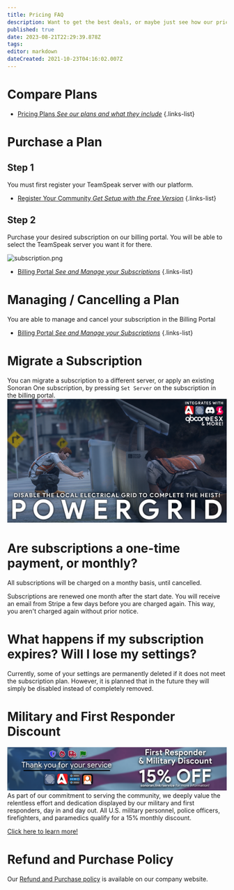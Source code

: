 ```yaml
---
title: Pricing FAQ
description: Want to get the best deals, or maybe just see how our prices work?
published: true
date: 2023-08-21T22:29:39.878Z
tags: 
editor: markdown
dateCreated: 2021-10-23T04:16:02.007Z
---
```


# Compare Plans

- [Pricing Plans *See our plans and what they include*](https://sonoranradio.com/#/pricing)
{.links-list}

# Purchase a Plan

## Step 1

You must first register your TeamSpeak server with our platform.

- [Register Your Community *Get Setup with the Free Version*](/tutorials/registering-your-community)
{.links-list}

## Step 2

Purchase your desired subscription on our billing portal. You will be able to select the TeamSpeak server you want it for there.

![subscription.png](https://i.imgur.com/rFH4iP8.png)

- [Billing Portal *See and Manage your Subscriptions*](https://sonoranradio.com/#/billing)
{.links-list}

# Managing / Cancelling a Plan

You are able to manage and cancel your subscription in the Billing Portal

- [Billing Portal *See and Manage your Subscriptions*](https://sonoranradio.com/#/billing)
{.links-list}

# Migrate a Subscription
You can migrate a subscription to a different server, or apply an existing Sonoran One subscription, by pressing `Set Server` on the subscription in the billing portal.
![image.png](/image.png)

# Are subscriptions a one-time payment, or monthly?

All subscriptions will be charged on a monthy basis, until cancelled.

Subscriptions are renewed one month after the start date. You will receive an email from Stripe a few days before you are charged again. This way, you aren't charged again without prior notice.

# What happens if my subscription expires? Will I lose my settings?

Currently, some of your settings are permanently deleted if it does not meet the subscription plan. However, it is planned that in the future they will simply be disabled instead of completely removed.

# Military and First Responder Discount
![bannerbase.png](/bannerbase.png)
As part of our commitment to serving the community, we deeply value the relentless effort and dedication displayed by our military and first responders, day in and day out. All U.S. military personnel, police officers, firefighters, and paramedics qualify for a 15% monthly discount.

[Click here to learn more!](https://sonoran.link/service)

# Refund and Purchase Policy

Our [Refund and Purchase policy](https://sonoransoftware.com/assets/files/internal/purchase_policy.pdf) is available on our company website.